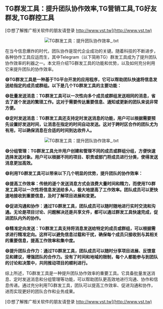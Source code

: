 ## **TG群发工具：提升团队协作效率,TG营销工具,TG好友群发,TG群控工具**

[😍想了解推广相关软件的朋友请登录 http://www.vst.tw](http://www.vst.tw)

 <center><img src="https://vst.tw/MP4/tuiguang/png/2.png" alt="TG群发工具：提升团队协作效率_.txt"></center>

在当今信息爆炸的时代，团队协作是现代企业成功的关键。随着科技的不断进步，各种协作工具应运而生，其中Telegram（以下简称TG）群发工具成为了提升团队协作效率的利器之一。本文将介绍TG群发工具的功能和优势，以及如何充分利用它来提升团队的协作效率。

**😄TG群发工具是一种基于TG平台开发的应用程序，它可以帮助团队快速将信息发送给指定的成员或群组。以下是几个TG群发工具的主要功能：**

**😄批量发送消息：TG群发工具可以一次性向多个成员或群组发送相同的消息，省去了逐个发送的繁琐工作。这对于需要传达重要信息、通知或更新的团队来说非常方便。**

**😄定时发送消息：TG群发工具还支持定时发送消息的功能，用户可以根据需要预先设置好发送时间，让消息在指定的时间自动发送。这对于跨时区合作的团队尤为有用，可以确保消息在合适的时间到达收件人。**

 <center><img src="https://vst.tw/MP4/tuiguang/png/6.png" alt="TG群发工具：提升团队协作效率_.txt"></center>

**😄分组管理：TG群发工具允许用户创建和管理不同的成员或群组分组，方便快速选择发送对象。用户可以根据不同的项目、职责或部门将成员进行分类，使得发送消息更加高效。**

**😄利用TG群发工具可以带来以下几个明显的优势，提升团队的协作效率：**

**😄提高工作效率：传统的逐个发送消息方式会浪费大量时间和精力，而使用TG群发工具可以一次性将信息发送给多人，极大地提高了工作效率。团队成员可以更快速地接收到重要信息，及时了解项目进展和变更。**

**😄促进沟通和协作：通过TG群发工具，团队成员可以随时随地进行实时交流和沟通。无论是项目讨论、问题解决还是共享文件，都可以通过群发工具快速完成，促进团队内外的协作。**

**😄精准定向发送：TG群发工具支持将消息发送给特定的成员或群组，可以根据需求进行精准定向。这样可以避免信息过载和干扰，确保每个成员只接收到与其相关的重要信息，提高工作效率和集中度。**

**😄提升团队合作力：通过TG群发工具，团队成员可以随时分享项目进展、反馈意见和建议，增强团队的合作力。没有了时间和地域的限制，每个人都能参与到团队的讨论和决策中，共同推动项目的顺利进行。**

综上所述，TG群发工具是一种提升团队协作效率的重要工具。它具备批量发送消息、定时发送消息和分组管理等功能，可以帮助团队更高效地进行沟通、协作和信息传递。通过充分利用TG群发工具，团队可以提高工作效率、促进沟通和协作，进而实现更好的团队合作和业务成果。

[😍想了解推广相关软件的朋友请登录 http://www.vst.tw](http://www.vst.tw)



